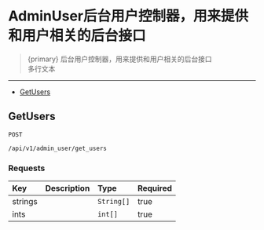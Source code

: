 # AdminUser后台用户控制器，用来提供和用户相关的后台接口

> {primary} 后台用户控制器，用来提供和用户相关的后台接口<br>多行文本


---

  - [GetUsers](#GetUsers)

<a name="GetUsers"></a>
## GetUsers

`POST`

`/api/v1/admin_user/get_users`

### Requests
|Key|Description|Type|Required|
|:-|:-|:-|:-|
|strings | |`String[]`|true|
|ints | |`int[]`|true|


